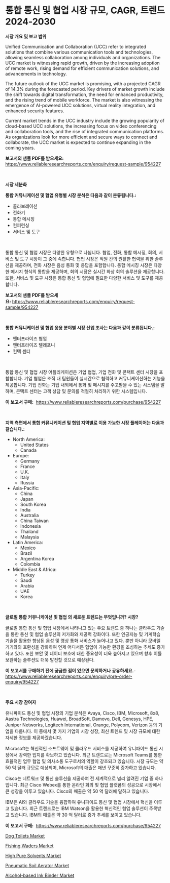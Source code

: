 <p><h1>통합 통신 및 협업 시장 규모, CAGR, 트렌드 2024-2030</h1></p><p><strong>시장 개요 및 보고 범위</strong></p>
<p><p>Unified Communication and Collaboration (UCC) refer to integrated solutions that combine various communication tools and technologies, allowing seamless collaboration among individuals and organizations. The UCC market is witnessing rapid growth, driven by the increasing adoption of remote work, rising demand for efficient communication solutions, and advancements in technology.</p><p>The future outlook of the UCC market is promising, with a projected CAGR of 14.3% during the forecasted period. Key drivers of market growth include the shift towards digital transformation, the need for enhanced productivity, and the rising trend of mobile workforce. The market is also witnessing the emergence of AI-powered UCC solutions, virtual reality integration, and enhanced security features.</p><p>Current market trends in the UCC industry include the growing popularity of cloud-based UCC solutions, the increasing focus on video conferencing and collaboration tools, and the rise of integrated communication platforms. As organizations look for more efficient and secure ways to connect and collaborate, the UCC market is expected to continue expanding in the coming years.</p></p>
<p><strong>보고서의 샘플 PDF를 받으세요:</strong> <a href="https://www.reliableresearchreports.com/enquiry/request-sample/954227">https://www.reliableresearchreports.com/enquiry/request-sample/954227</a></p>
<p>&nbsp;</p>
<p><strong>시장 세분화</strong></p>
<p><strong>통합 커뮤니케이션 및 협업 유형별 시장 분석은 다음과 같이 분류됩니다.:</strong></p>
<p><ul><li>콜라보레이션</li><li>전화기</li><li>통합 메시징</li><li>컨퍼런싱</li><li>서비스 및 도구</li></ul></p>
<p>&nbsp;</p>
<p><p>통합 통신 및 협업 시장은 다양한 유형으로 나뉩니다. 협업, 전화, 통합 메시징, 회의, 서비스 및 도구 시장이 그 중에 속합니다. 협업 시장은 직원 간의 원활한 협력을 위한 솔루션을 제공하며, 전화 시장은 음성 통화 및 응답을 포함합니다. 통합 메시징 시장은 다양한 메시지 형식의 통합을 제공하며, 회의 시장은 실시간 화상 회의 솔루션을 제공합니다. 또한, 서비스 및 도구 시장은 통합 통신 및 협업에 필요한 다양한 서비스 및 도구를 제공합니다.</p></p>
<p><strong>보고서의 샘플 PDF를 받으세요:</strong>&nbsp;<a href="https://www.reliableresearchreports.com/enquiry/request-sample/954227">https://www.reliableresearchreports.com/enquiry/request-sample/954227</a></p>
<p>&nbsp;</p>
<p><strong> 통합 커뮤니케이션 및 협업 응용 분야별 시장 산업 조사는 다음과 같이 분류됩니다.:</strong></p>
<p><ul><li>엔터프라이즈 협업</li><li>엔터프라이즈 텔레포니</li><li>컨택 센터</li></ul></p>
<p>&nbsp;</p>
<p><p>통합 통신 및 협업 시장 어플리케이션은 기업 협업, 기업 전화 및 콘택트 센터 시장을 포함합니다. 기업 협업은 조직 내 팀원들이 실시간으로 협력하고 커뮤니케이션하는 기능을 제공합니다. 기업 전화는 기업 내외에서 통화 및 메시지를 주고받을 수 있는 시스템을 말하며, 콘택트 센터는 고객 상담 및 문의를 적절히 처리하기 위한 시스템입니다.</p></p>
<p><strong>이 보고서 구매:</strong>&nbsp; <a href="https://www.reliableresearchreports.com/purchase/954227">https://www.reliableresearchreports.com/purchase/954227</a></p>
<p>&nbsp;</p>
<p><strong>지역 측면에서 통합 커뮤니케이션 및 협업 지역별로 이용 가능한 시장 플레이어는 다음과 같습니다.:</strong></p>
<p><ul>
    <li>
        North America:
        <ul>
            <li>United States</li>
            <li>Canada</li>
        </ul>
    </li>
    <li>
        Europe:
        <ul>
            <li>Germany</li>
            <li>France</li>
            <li>U.K.</li>
            <li>Italy</li>
            <li>Russia</li>
        </ul>
    </li>
    <li>
        Asia-Pacific:
        <ul>
            <li>China</li>
            <li>Japan</li>
            <li>South Korea</li>
            <li>India</li>
            <li>Australia</li>
            <li>China Taiwan</li>
            <li>Indonesia</li>
            <li>Thailand</li>
            <li>Malaysia</li>
        </ul>
    </li>
    <li>
        Latin America:
        <ul>
            <li>Mexico</li>
            <li>Brazil</li>
            <li>Argentina Korea</li>
            <li>Colombia</li>
        </ul>
    </li>
    <li>
        Middle East & Africa:
        <ul>
            <li>Turkey</li>
            <li>Saudi</li>
            <li>Arabia</li>
            <li>UAE</li>
            <li>Korea</li>
        </ul>
    </li>
    </ul></p>
<p>&nbsp;</p>
<p><strong>글로벌 통합 커뮤니케이션 및 협업 의 새로운 트렌드는 무엇입니까? 시장?</strong></p>
<p><p>글로벌 통합 통신 및 협업 시장에서 나타나고 있는 주요 트렌드 중 하나는 클라우드 기술을 통한 통신 및 협업 솔루션의 저가화와 제공력 강화이다. 또한 인공지능 및 기계학습 기술을 활용한 향상된 음성 및 영상 통화 서비스가 늘어나고 있다. 뿐만 아니라 모바일 기기와의 호환성을 강화하여 언제 어디서든 협업이 가능한 환경을 조성하는 추세도 증가하고 있다. 또한 보안 및 데이터 보호에 대한 중요성이 더욱 높아지고 있으며 향후 이를 보완하는 솔루션도 더욱 발전할 것으로 예상된다.</p></p>
<p><strong>이 보고서를 구매하기 전에 궁금한 점이 있으면 문의하거나 공유하세요.</strong>- <a href="https://www.reliableresearchreports.com/enquiry/pre-order-enquiry/954227">https://www.reliableresearchreports.com/enquiry/pre-order-enquiry/954227</a></p>
<p>&nbsp;</p>
<p><strong>주요 시장 참여자</strong></p>
<p><p>유니파이드 통신 및 협업 시장의 기업 분석은 Avaya, Cisco, IBM, Microsoft, 8x8, Aastra Technologies, Huawei, BroadSoft, Damovo, Dell, Genesys, HPE, Juniper Networks, Logitech International, Orange, Polycom, Verizon 등의 기업을 다룹니다. 이 중에서 몇 가지 기업의 시장 성장, 최신 트렌드 및 시장 규모에 대한 자세한 정보를 제공하겠습니다.</p><p>Microsoft는 혁신적인 소프트웨어 및 클라우드 서비스를 제공하여 유니파이드 통신 시장에서 강력한 입지를 확보하고 있습니다. 최근 트렌드로는 Microsoft Teams를 통한 효율적인 업무 협업 및 의사소통 도구로서의 역할이 강조되고 있습니다. 시장 규모는 약 50 억 달러 규모로 예상되며, Microsoft의 매출은 매년 꾸준히 증가하고 있습니다.</p><p>Cisco는 네트워크 및 통신 솔루션을 제공하여 전 세계적으로 널리 알려진 기업 중 하나입니다. 최근 Cisco Webex를 통한 온라인 회의 및 협업 플랫폼의 성공으로 시장에서 큰 성장을 이루고 있습니다. Cisco의 매출은 약 50 억 달러에 달하고 있습니다.</p><p>IBM은 AI와 클라우드 기술을 융합하여 유니파이드 통신 및 협업 시장에서 혁신을 이루고 있습니다. 최근 트렌드로는 IBM Watson을 활용한 혁신적인 협업 솔루션이 주목받고 있습니다. IBM의 매출은 약 30 억 달러로 증가 추세를 보이고 있습니다.</p></p>
<p><strong>이 보고서 구매:</strong>&nbsp;&nbsp;<a href="https://www.reliableresearchreports.com/purchase/954227">https://www.reliableresearchreports.com/purchase/954227</a></p>
<p><p><a href="https://view.publitas.com/reportprime-1/dog-toilets-market-size-2024-2031-global-industrial-analysis-key-geographical-regions-market-share-top-key-players-product-types-and-forecast-research-report/">Dog Toilets Market</a></p><p><a href="https://view.publitas.com/reportprime-1/fishing-waders-market-insights-market-players-and-forecast-till-2031/">Fishing Waders Market</a></p><p><a href="https://github.com/joannesouthgate/Market-Research-Report-List-2/blob/main/high-pure-solvents-market.md">High Pure Solvents Market</a></p><p><a href="https://military-diascia-e68.notion.site/Pneumatic-Soil-Aerator-Market-Furnish-Information-about-Market-Size-Market-Share-Market-Dynamics--fe99e2aa33ff4625b6fb53fbdc6af95d">Pneumatic Soil Aerator Market</a></p><p><a href="https://issuu.com/reportprime-2/docs/alcohol-based-ink-binder-market-size-2030.pptx">Alcohol-based Ink Binder Market</a></p></p>
